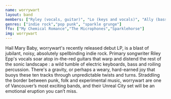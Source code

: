 ```yaml
---
name: worrywart
layout: band
members: ["Ryley (vocals, guitar)", "Lo (keys and vocals)", "Ally (bass)", "M (drums, synth)", "Matt (guitar)"]
genres: ["indie rock","pop punk", "sparkle grunge"]
ffo: ["My Chemical Romance","The Microphones","Sparklehorse"]
img: worrywart
---
```


Hail Mary Baby, worrywart's recently released debut LP, is a blast of jubilant, noisy, absolutely spellbinding indie rock. Primary songwriter Riley Epp's vocals soar atop in-the-red guitars that warp and distend the rest of the sonic landscape : a wild tumble of electric keyboards, bass and roiling percussion. There's a gravity, or perhaps a weary, hard-earned joy that buoys these ten tracks through unpredictable twists and turns. Straddling the border between punk, folk and experimental music, worrywart are one of Vancouver’s most exciting bands, and their Unreal City set will be an emotional eruption you can’t miss.